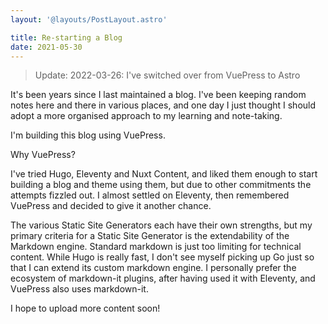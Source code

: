 ```yaml
---
layout: '@layouts/PostLayout.astro'

title: Re-starting a Blog
date: 2021-05-30
---
```


> Update: 2022-03-26: I've switched over from VuePress to Astro

It's been years since I last maintained a blog. I've been keeping random notes here and there in various places, and one day I just thought I should adopt a more organised approach to my learning and note-taking.

I'm building this blog using VuePress.

Why VuePress?

I've tried Hugo, Eleventy and Nuxt Content, and liked them enough to start building a blog and theme using them, but due to other commitments the attempts fizzled out. I almost settled on Eleventy, then remembered VuePress and decided to give it another chance.

The various Static Site Generators each have their own strengths, but my primary criteria for a Static Site Generator is the extendability of the Markdown engine. Standard markdown is just too limiting for technical content. While Hugo is really fast, I don't see myself picking up Go just so that I can extend its custom markdown engine. I personally prefer the ecosystem of markdown-it plugins, after having used it with Eleventy, and VuePress also uses markdown-it.

I hope to upload more content soon!
